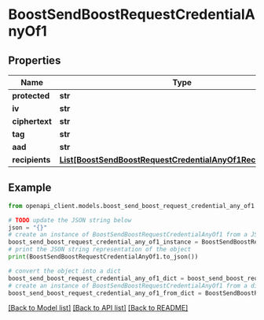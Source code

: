 # BoostSendBoostRequestCredentialAnyOf1


## Properties

Name | Type | Description | Notes
------------ | ------------- | ------------- | -------------
**protected** | **str** |  | 
**iv** | **str** |  | 
**ciphertext** | **str** |  | 
**tag** | **str** |  | 
**aad** | **str** |  | [optional] 
**recipients** | [**List[BoostSendBoostRequestCredentialAnyOf1RecipientsInner]**](BoostSendBoostRequestCredentialAnyOf1RecipientsInner.md) |  | [optional] 

## Example

```python
from openapi_client.models.boost_send_boost_request_credential_any_of1 import BoostSendBoostRequestCredentialAnyOf1

# TODO update the JSON string below
json = "{}"
# create an instance of BoostSendBoostRequestCredentialAnyOf1 from a JSON string
boost_send_boost_request_credential_any_of1_instance = BoostSendBoostRequestCredentialAnyOf1.from_json(json)
# print the JSON string representation of the object
print(BoostSendBoostRequestCredentialAnyOf1.to_json())

# convert the object into a dict
boost_send_boost_request_credential_any_of1_dict = boost_send_boost_request_credential_any_of1_instance.to_dict()
# create an instance of BoostSendBoostRequestCredentialAnyOf1 from a dict
boost_send_boost_request_credential_any_of1_from_dict = BoostSendBoostRequestCredentialAnyOf1.from_dict(boost_send_boost_request_credential_any_of1_dict)
```
[[Back to Model list]](../README.md#documentation-for-models) [[Back to API list]](../README.md#documentation-for-api-endpoints) [[Back to README]](../README.md)


